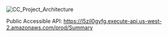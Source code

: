 

![CC_Project_Architecture](https://github.com/user-attachments/assets/8008d878-929a-45f9-998a-608aee1ce03a)


Public Accessible API: https://l5zil0gyfg.execute-api.us-west-2.amazonaws.com/prod/Summary
